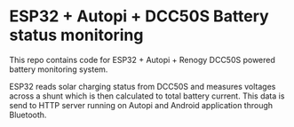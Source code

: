 # ESP32 + Autopi + DCC50S Battery status monitoring

This repo contains code for ESP32 + Autopi + Renogy DCC50S powered 
battery monitoring system.

ESP32 reads solar charging status from DCC50S and measures voltages
across a shunt which is then calculated to total battery current. This 
data is send to HTTP server running on Autopi and Android application
through Bluetooth.
